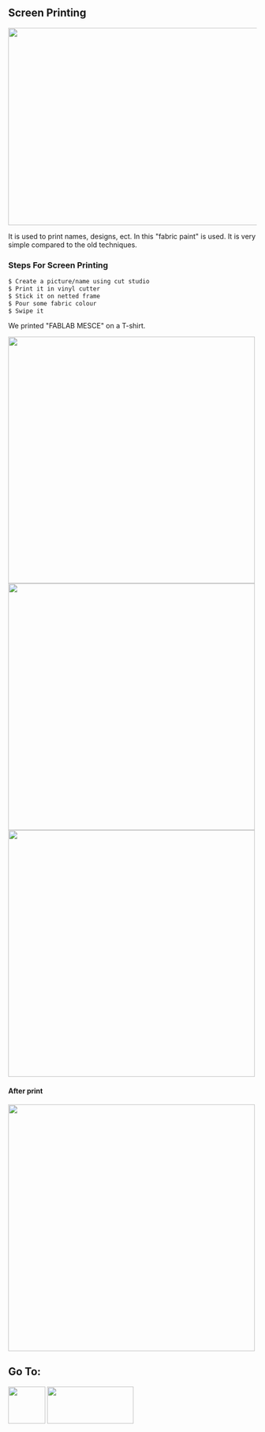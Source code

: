 ## Screen Printing

<img src="https://shaheenhyderk.github.io/b.jpg" width="700" height="400">

It is used to print names, designs, ect. In this "fabric paint" is used. It is very simple compared to the old techniques.

### Steps For Screen Printing

```markdown
$ Create a picture/name using cut studio
$ Print it in vinyl cutter
$ Stick it on netted frame
$ Pour some fabric colour
$ Swipe it
```

We printed "FABLAB MESCE" on a T-shirt.

<img src="https://shaheenhyderk.github.io/IMG_20170822_175140[1].jpg" width="500" height="500">

<img src="https://shaheenhyderk.github.io/IMG_20170822_175124[1].jpg" width="500" height="500">

<img src="https://shaheenhyderk.github.io/IMG_20170822_175156[1].jpg" width="500" height="500">

#### After print

<img src="https://shaheenhyderk.github.io/852238393_119549[1].jpg" width="500" height="500">


 ## Go To:
 [<img src="http://shaheenhyderk.github.io/ho.png" width="75" height="75">](https://shaheenhyderk.github.io/)
 [<img src="http://shaheenhyderk.github.io/go.jpg" width="175" height="75">](http://shaheenhyderk.github.io/3D-printing.github.io/)
